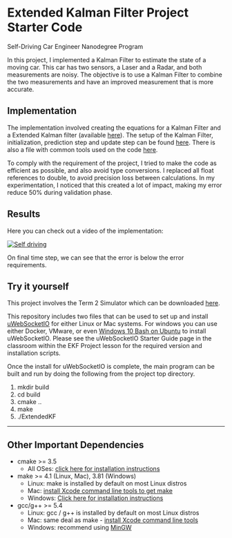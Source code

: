 # Extended Kalman Filter Project Starter Code
Self-Driving Car Engineer Nanodegree Program

In this project, I implemented a Kalman Filter to estimate the state of a moving car. This
car has two sensors, a Laser and a Radar, and both measurements are noisy. The objective
is to use a Kalman Filter to combine the two measurements and have an improved measurement
that is more accurate.

## Implementation

The implementation involved creating the equations for a Kalman Filter and a Extended
Kalman filter (available [here](src/kalman_filter.cpp)). The setup of the Kalman Filter, initialization,
prediction step and update step can be found [here](src/FusionEKF.cpp). There is also a file with
common tools used on the code [here](src/tools.cpp).

To comply with the requirement of the project, I tried to make the code as efficient as possible, and also avoid
type conversions. I replaced all float references to double, to avoid precision loss between calculations. In my experimentation,
I noticed that this created a lot of impact, making my error reduce 50% during validation phase.


## Results


Here you can check out a video of the implementation:

[![Self driving](http://img.youtube.com/vi/fw_6EaQePjw/0.jpg)](http://www.youtube.com/watch?v=fw_6EaQePjw)

On final time step, we can see that the error is below the error requirements.


## Try it yourself

This project involves the Term 2 Simulator which can be downloaded [here](https://github.com/udacity/self-driving-car-sim/releases).

This repository includes two files that can be used to set up and install [uWebSocketIO](https://github.com/uWebSockets/uWebSockets) for either Linux or Mac systems. For windows you can use either Docker, VMware, or even [Windows 10 Bash on Ubuntu](https://www.howtogeek.com/249966/how-to-install-and-use-the-linux-bash-shell-on-windows-10/) to install uWebSocketIO. Please see the uWebSocketIO Starter Guide page in the classroom within the EKF Project lesson for the required version and installation scripts.

Once the install for uWebSocketIO is complete, the main program can be built and run by doing the following from the project top directory.

1. mkdir build
2. cd build
3. cmake ..
4. make
5. ./ExtendedKF

---

## Other Important Dependencies

* cmake >= 3.5
  * All OSes: [click here for installation instructions](https://cmake.org/install/)
* make >= 4.1 (Linux, Mac), 3.81 (Windows)
  * Linux: make is installed by default on most Linux distros
  * Mac: [install Xcode command line tools to get make](https://developer.apple.com/xcode/features/)
  * Windows: [Click here for installation instructions](http://gnuwin32.sourceforge.net/packages/make.htm)
* gcc/g++ >= 5.4
  * Linux: gcc / g++ is installed by default on most Linux distros
  * Mac: same deal as make - [install Xcode command line tools](https://developer.apple.com/xcode/features/)
  * Windows: recommend using [MinGW](http://www.mingw.org/)
